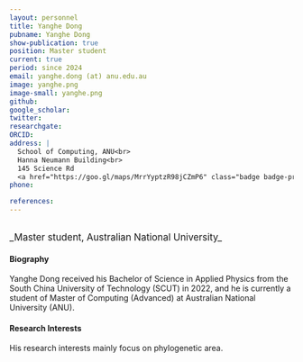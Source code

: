 ```yaml
---
layout: personnel
title: Yanghe Dong
pubname: Yanghe Dong
show-publication: true
position: Master student
current: true
period: since 2024
email: yanghe.dong (at) anu.edu.au
image: yanghe.png
image-small: yanghe.png
github: 
google_scholar: 
twitter: 
researchgate: 
ORCID: 
address: |
  School of Computing, ANU<br>
  Hanna Neumann Building<br>
  145 Science Rd
  <a href="https://goo.gl/maps/MrrYyptzR98jCZmP6" class="badge badge-primary"><i class="fa fa-map-marker"></i> map</a><br>
phone: 

references:
---
```


<br>
<big>_Master student, Australian National University_</big>


#### Biography

Yanghe Dong received his Bachelor of Science in Applied Physics from the South China University of Technology (SCUT) in 2022, and he is currently a student of Master of Computing (Advanced) at Australian National University (ANU).

#### Research Interests

His research interests mainly focus on phylogenetic area.

